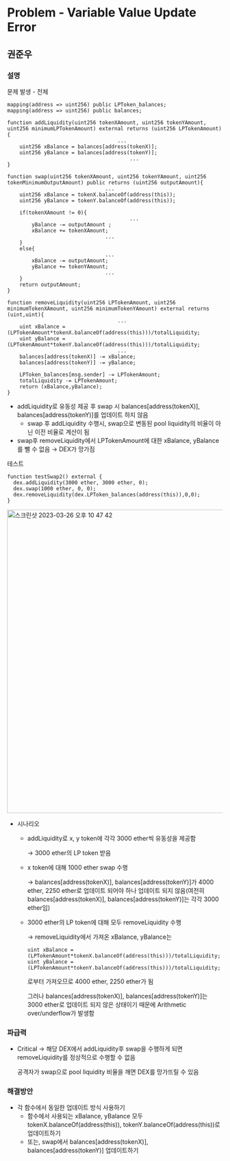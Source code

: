 # Problem - Variable Value Update Error
## 권준우

### 설명

문제 발생 - 전체

```solidity
mapping(address => uint256) public LPToken_balances;
mapping(address => uint256) public balances;

function addLiquidity(uint256 tokenXAmount, uint256 tokenYAmount, uint256 minimumLPTokenAmount) external returns (uint256 LPTokenAmount){
								    ...
    uint256 xBalance = balances[address(tokenX)];
    uint256 yBalance = balances[address(tokenY)];
										...
}

function swap(uint256 tokenXAmount, uint256 tokenYAmount, uint256 tokenMinimumOutputAmount) public returns (uint256 outputAmount){
						        ...
    uint256 xBalance = tokenX.balanceOf(address(this));
    uint256 yBalance = tokenY.balanceOf(address(this)); 
    
    if(tokenXAmount != 0){
										...
        yBalance -= outputAmount ;
        xBalance += tokenXAmount;
						        ...
    }
    else{
						        ...
        xBalance -= outputAmount;
        yBalance += tokenYAmount;
						        ...
    }
    return outputAmount;
}

function removeLiquidity(uint256 LPTokenAmount, uint256 minimumTokenXAmount, uint256 minimumTokenYAmount) external returns (uint,uint){
								    ...
    uint xBalance = (LPTokenAmount*tokenX.balanceOf(address(this)))/totalLiquidity;
    uint yBalance = (LPTokenAmount*tokenY.balanceOf(address(this)))/totalLiquidity;
								    ...
    balances[address(tokenX)] -= xBalance;
    balances[address(tokenY)] -= yBalance;
    
    LPToken_balances[msg.sender] -= LPTokenAmount;
    totalLiquidity -= LPTokenAmount;
    return (xBalance,yBalance);
}
```

- addLiquidity로 유동성 제공 후 swap 시 balances[address(tokenX)], balances[address(tokenY)]를 업데이트 하지 않음
    - swap 후 addLiquidity 수행시, swap으로 변동된 pool liquidity의 비율이 아닌 이전 비율로 계산이 됨
- swap후 removeLiquidity에서 LPTokenAmount에 대한 xBalance, yBalance를 뺄 수 없음 → DEX가 망가짐

테스트

```solidity
function testSwap2() external {
  dex.addLiquidity(3000 ether, 3000 ether, 0);
  dex.swap(1000 ether, 0, 0);
  dex.removeLiquidity(dex.LPToken_balances(address(this)),0,0);
}
```

<img width="708" alt="스크린샷 2023-03-26 오후 10 47 42" src="https://user-images.githubusercontent.com/127647051/227780117-cc3d6e3a-b794-4847-a3c3-4f81777849ac.png">

- 시나리오
    - addLiquidity로 x, y token에 각각 3000 ether씩 유동성을 제공함
        
        → 3000 ether의 LP token 받음
        
    - x token에 대해 1000 ether swap 수행
        
        → balances[address(tokenX)], balances[address(tokenY)]가 4000 ether, 2250 ether로 업데이트 되어야 하나 업데이트 되지 않음(여전히 balances[address(tokenX)], balances[address(tokenY)]는 각각 3000 ether임)
        
    - 3000 ether의 LP token에 대해 모두 removeLiquidity 수행
        
        → removeLiquidity에서 가져온 xBalance, yBalance는 
        
        ```solidity
        uint xBalance = (LPTokenAmount*tokenX.balanceOf(address(this)))/totalLiquidity;
        uint yBalance = (LPTokenAmount*tokenY.balanceOf(address(this)))/totalLiquidity;
        ```
        
        로부터 가져오므로 4000 ether, 2250 ether가 됨
        
        그러나 balances[address(tokenX)], balances[address(tokenY)]는 3000 ether로 업데이트 되지 않은 상태이기 때문에 Arithmetic over/underflow가 발생함
        

### 파급력

- Critical → 해당 DEX에서 addLiquidity후 swap을 수행하게 되면 removeLiquidity를 정상적으로 수행할 수 없음
    
    공격자가 swap으로 pool liquidity 비율을 깨면 DEX를 망가뜨릴 수 있음
    

### 해결방안
- 각 함수에서 동일한 업데이트 방식 사용하기
	- 함수에서 사용되는 xBalance, yBalance 모두 tokenX.balanceOf(address(this)), tokenY.balanceOf(address(this))로 업데이트하기
	- 또는, swap에서 balances[address(tokenX)], balances[address(tokenY)] 업데이트하기
